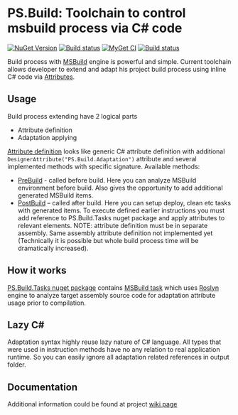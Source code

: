 # PS.Build: Toolchain to control msbuild process via C# code
[![NuGet Version](https://img.shields.io/nuget/v/PS.Build.svg?label=master+nuget)](https://www.nuget.org/packages?q=PS.Build)
[![Build status](https://ci.appveyor.com/api/projects/status/ki1xn6w347k0vord?svg=true)](https://ci.appveyor.com/project/BlackGad/ps-build)
[![MyGet CI](https://img.shields.io/myget/ps-projects/vpre/PS.Build.svg?label=CI+nuget)](https://www.myget.org/gallery/ps-projects)
[![Build status](https://ci.appveyor.com/api/projects/status/ixmnwi3hxi4jot9b?svg=true)](https://ci.appveyor.com/project/BlackGad/ps-build-xhs18)

Build process with [MSBuild](https://msdn.microsoft.com/en-us/library/0k6kkbsd.aspx) engine is powerful and simple. Current toolchain allows developer to extend and adapt his project build process using inline C# code via [Attributes](https://msdn.microsoft.com/en-us/library/aa288454(v=vs.71).aspx).

## Usage
Build process extending have 2 logical parts 
*	Attribute definition
*	Adaptation applying

[Attribute definition](https://github.com/BlackGad/PS.Build/wiki/Adaptation-attribute) looks like generic C# attribute definition with additional ```DesignerAttribute("PS.Build.Adaptation")``` attribute and several implemented methods with specific signature. Available methods:
* [PreBuild](https://github.com/BlackGad/PS.Build/wiki/PreBuild-method) - called before build. Here you can analyze MSBuild environment before build. Also gives the opportunity to add additional generated MSBuild items.
* [PostBuild](https://github.com/BlackGad/PS.Build/wiki/PostBuild-method) – called after build. Here you can setup deploy, clean etc tasks with generated items.
To execute defined earlier instructions you must add reference to PS.Build.Tasks nuget package and apply attributes to relevant elements. NOTE: attribute definition must be in separate assembly. Same assembly attribute definition not implemented yet (Technically it is possible but whole build process time will be dramatically increased). 

## How it works
[PS.Build.Tasks nuget package](https://www.nuget.org/packages/PS.Build.Tasks/) contains [MSBuild task](https://msdn.microsoft.com/en-us/library/t9883dzc.aspx) which uses [Roslyn](https://github.com/dotnet/roslyn) engine to analyze target assembly source code for adaptation attribute usage prior to compilation.

## Lazy C#
Adaptation syntax highly reuse lazy nature of C# language. All types that were used in instruction methods have no any relation to real application runtime. So you can easily ignore all adaptation related references in output folder.

## Documentation
Additional information could be found at project [wiki page](https://github.com/BlackGad/PS.Build/wiki)

